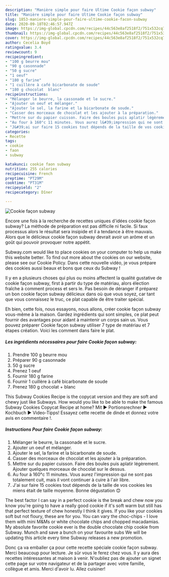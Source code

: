 ```yaml
---
description: "Manière simple pour faire Ultime Cookie façon subway"
title: "Manière simple pour faire Ultime Cookie façon subway"
slug: 1853-maniere-simple-pour-faire-ultime-cookie-facon-subway
date: 2020-09-18T02:46:57.947Z
image: https://img-global.cpcdn.com/recipes/44c563e8af2518f2/751x532cq70/cookie-facon-subway-photo-principale-de-la-recette.jpg
thumbnail: https://img-global.cpcdn.com/recipes/44c563e8af2518f2/751x532cq70/cookie-facon-subway-photo-principale-de-la-recette.jpg
cover: https://img-global.cpcdn.com/recipes/44c563e8af2518f2/751x532cq70/cookie-facon-subway-photo-principale-de-la-recette.jpg
author: Cecelia Boyd
ratingvalue: 3.4
reviewcount: 9
recipeingredient:
- "100 g beurre mou"
- "90 g casonnade"
- "50 g sucre"
- "1 oeuf"
- "180 g farine"
- "1 cuillère à café bicarbonate de soude"
- "180 g chocolat  blanc"
recipeinstructions:
- "Mélanger le beurre, la cassonade et le sucre."
- "Ajouter un oeuf et mélanger."
- "Ajouter le sel, la farine et la bicarbonate de soude."
- "Casser des morceaux de chocolat et les ajouter à la préparation."
- "Mettre sur du papier cuisson. Faire des boules puis aplatir légèrement. Ajouter quelques morceaux de chocolat sur le dessus."
- "Au four à 160°c 11 minutes. Vous aurez l&#39;impression qui ne sont pas totalement cuit, mais il vont continuer à cuire à l&#39;air libre."
- "J&#39;ai sur faire 15 cookies tout dépends de la taille de vos cookies les miens était de taille moyenne. Bonne dégustation 😊"
categories:
- Recette
tags:
- cookie
- faon
- subway

katakunci: cookie faon subway 
nutrition: 255 calories
recipecuisine: French
preptime: "PT29M"
cooktime: "PT31M"
recipeyield: "2"
recipecategory: Dîner

---
```



![Cookie façon subway](https://img-global.cpcdn.com/recipes/44c563e8af2518f2/751x532cq70/cookie-facon-subway-photo-principale-de-la-recette.jpg)

Encore une fois à la recherche de recettes uniques d'idées cookie façon subway? La méthode de préparation est pas difficile ni facile. Si faux processus alors le résultat sera insipide et il a tendance à être mauvais. Alors que le délicieux cookie façon subway devrait avoir un arôme et un goût qui pouvoir provoquer notre appétit.

Subway.com would like to place cookies on your computer to help us make this website better. To find out more about the cookies on our website, please see our Cookie Policy. Dans cette nouvelle vidéo, je vous prépare des cookies aussi beaux et bons que ceux du Subway !

Il y en a plusieurs choses qui plus ou moins affectent la qualité gustative de cookie façon subway, first à partir du type de matériau, alors élection fraîche à comment process et sers le. Pas besoin de déranger if préparez un bon cookie façon subway délicieux dans où que vous soyez, car tant que vous connaissez le truc, ce plat capable de être traiter spécial.


Eh bien, cette fois, nous essayons, nous allons, créer cookie façon subway vous-même à la maison. Gardez ingrédients qui sont simples, ce plat peut fournir des avantages pour aidant à maintenir un corps sain us. Vous pouvez préparer Cookie façon subway utiliser 7 type de matériau et 7 étapes création. Voici les comment dans faire le plat.

<!--inarticleads1-->

##### Les ingrédients nécessaires pour faire Cookie façon subway:

1. Prendre 100 g beurre mou
1. Préparer 90 g casonnade
1.  50 g sucre
1. Prenez 1 oeuf
1. Fournir 180 g farine
1. Fournir 1 cuillère à café bicarbonate de soude
1. Prenez 180 g chocolat + blanc


This Subway Cookies Recipe is the copycat version and they are soft and chewy just like Subways. How would you like to be able to make the famous Subway Cookies Copycat Recipe at home? Mit ► Portionsrechner ► Kochbuch ► Video-Tipps! Essayez cette recette de dinde et donnez votre avis en commentaire !. 

<!--inarticleads2-->

##### Instructions Pour faire Cookie façon subway:

1. Mélanger le beurre, la cassonade et le sucre.
1. Ajouter un oeuf et mélanger.
1. Ajouter le sel, la farine et la bicarbonate de soude.
1. Casser des morceaux de chocolat et les ajouter à la préparation.
1. Mettre sur du papier cuisson. Faire des boules puis aplatir légèrement. Ajouter quelques morceaux de chocolat sur le dessus.
1. Au four à 160°c 11 minutes. Vous aurez l&#39;impression qui ne sont pas totalement cuit, mais il vont continuer à cuire à l&#39;air libre.
1. J&#39;ai sur faire 15 cookies tout dépends de la taille de vos cookies les miens était de taille moyenne. Bonne dégustation 😊


The best factor I can say in a perfect cookie is the break and chew now you know you&#39;re going to have a really good cookie if it&#39;s soft warm but still has that perfect texture of chew honestly I think it gives. If you like your cookies soft but not floury, these are for you. You can vary the choc-chips - I love them with mini M&amp;Ms or white chocolate chips and chopped macadamias. My absolute favorite cookie ever is the double chocolate chip cookie from Subway. Munch and save a bunch on your favourite subs We will be updating this article every time Subway releases a new promotion. 


Donc ça va emballer ça pour cette recette spéciale cookie façon subway. Merci beaucoup pour lecture. Je sûr vous le ferez chez vous. Il y aura des recettes  intéressantes at maison à venir. N'oubliez pas de ajouter un signet cette page sur votre navigateur et de la partager avec votre famille, collègue et amis. Merci d'avoir lu. Allez cuisiner!
